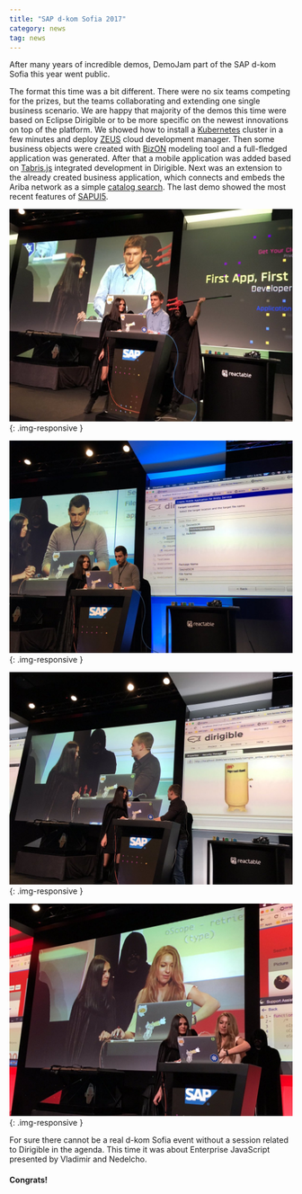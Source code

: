 ```yaml
---
title: "SAP d-kom Sofia 2017"
category: news
tag: news
---
```


After many years of incredible demos, DemoJam part of the SAP d-kom Sofia this year went public.

The format this time was a bit different. There were no six teams competing for the prizes, but the teams collaborating and extending one single business scenario. We are happy that majority of the demos this time were based on Eclipse Dirigible or to be more specific on the newest innovations on top of the platform. We showed how to install a [Kubernetes](https://kubernetes.io/) cluster in a few minutes and deploy [ZEUS](https://github.com/dirigiblelabs/zeus) cloud development manager. Then some business objects were created with [BizON](https://github.com/dirigiblelabs/bizon) modeling tool and a full-fledged application was generated. After that a mobile application was added based on [Tabris.js](https://tabrisjs.com/) integrated development in Dirigible. Next was an extension to the already created business application, which connects and embeds the Ariba network as a simple [catalog search](https://github.com/dirigiblelabs/sample_ariba_catalog). The last demo showed the most recent features of [SAPUI5](https://sapui5.hana.ondemand.com/#docs/guide/95d113be50ae40d5b0b562b84d715227.html).

![containers](/img/posts/20170309/demojam_2017_k8s.jpg){: .img-responsive }

![mobile](/img/posts/20170309/demojam_2017_mobile.jpg){: .img-responsive }

![extensions](/img/posts/20170309/demojam_2017_extensions.jpg){: .img-responsive }

![sapui5](/img/posts/20170309/demojam_2017_sapui5.jpg){: .img-responsive }

For sure there cannot be a real d-kom Sofia event without a session related to Dirigible in the agenda. This time it was about Enterprise JavaScript presented by Vladimir and Nedelcho.


#### Congrats!
